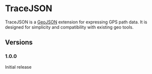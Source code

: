# TraceJSON

TraceJSON is a [GeoJSON](https://geojson.org) extension for expressing GPS path data. It is designed for simplicity and compatibility with existing geo tools.

## Versions

### 1.0.0

Initial release
